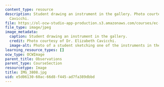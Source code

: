 ```yaml
---
content_type: resource
description: Student drawing an instrument in the gallery. Photo courtesy of Dr. Elizabeth
  Cavicchi.
file: https://ol-ocw-studio-app-production.s3.amazonaws.com/courses/ec-050-recreate-experiments-from-history-inform-the-future-from-the-past-galileo-january-iap-2010/e5d0613060ac66d8f445ad7fa389dbbd_IMG_3808.jpg
file_type: image/jpeg
image_metadata:
  caption: Student drawing an instrument in the gallery.
  credit: Photo courtesy of Dr. Elizabeth Cavicchi.
  image-alt: Photo of a student sketching one of the instruments in the display.
learning_resource_types: []
ocw_type: OCWImage
parent_title: Observations
parent_type: CourseSection
resourcetype: Image
title: IMG_3808.jpg
uid: e5d06130-60ac-66d8-f445-ad7fa389dbbd
---
```


